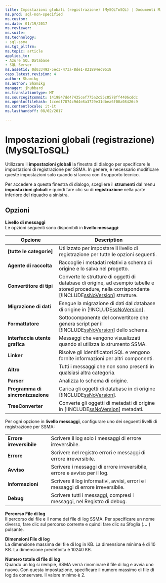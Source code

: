 ```yaml
---
title: Impostazioni globali (registrazione) (MySQLToSQL) | Documenti Microsoft
ms.prod: sql-non-specified
ms.custom: 
ms.date: 01/19/2017
ms.reviewer: 
ms.suite: 
ms.technology:
- sql-ssma
ms.tgt_pltfrm: 
ms.topic: article
applies_to:
- Azure SQL Database
- SQL Server
ms.assetid: 0d033492-5ec3-473a-8de1-821894ec9518
caps.latest.revision: 4
author: Shamikg
ms.author: Shamikg
manager: jhubbard
ms.translationtype: MT
ms.sourcegitcommit: 1419847dd47435cef775a2c55c0578ff4406cddc
ms.openlocfilehash: 1ccedf7874c9d4e8a3729e31dbea6f00a08426c9
ms.contentlocale: it-it
ms.lasthandoff: 08/02/2017

---
```

# <a name="global-settings-logging--mysqltosql"></a>Impostazioni globali (registrazione) (MySQLToSQL)
Utilizzare il **impostazioni globali** la finestra di dialogo per specificare le impostazioni di registrazione per SSMA. In genere, è necessario modificare queste impostazioni solo quando si lavora con il supporto tecnico.  
  
Per accedere a questa finestra di dialogo, scegliere il **strumenti** dal menu **impostazioni globali** e quindi fare clic su di **registrazione** nella parte inferiore del riquadro a sinistra.  
  
## <a name="options"></a>Opzioni  
**Livello di messaggi**  
Le opzioni seguenti sono disponibili in **livello messaggi**:  
  
|Opzione|Description|  
|----------|---------------|  
|**[tutte le categorie]**|Utilizzato per impostare il livello di registrazione per tutte le opzioni seguenti.|  
|**Agente di raccolta**|Raccoglie i metadati relativi a schema di origine e lo salva nel progetto.|  
|**Convertitore di tipi**|Converte le strutture di oggetti di database di origine, ad esempio tabelle e stored procedure, nella corrispondente [!INCLUDE[ssNoVersion](../../includes/ssnoversion_md.md)] strutture.|  
|**Migrazione di dati**|Esegue la migrazione di dati dal database di origine in [!INCLUDE[ssNoVersion](../../includes/ssnoversion_md.md)].|  
|**Formattatore**|Sottocomponente del convertitore che genera script per il [!INCLUDE[ssNoVersion](../../includes/ssnoversion_md.md)] dello schema.|  
|**Interfaccia utente grafica**|Messaggi che vengono visualizzati quando si utilizza lo strumento SSMA.|  
|**Linker**|Risolve gli identificatori SQL e vengono fornite informazioni per altri componenti.|  
|**Altro**|Tutti i messaggi che non sono presenti in qualsiasi altra categoria.|  
|**Parser**|Analizza lo schema di origine.|  
|**Programma di sincronizzazione**|Carica gli oggetti di database in di origine [!INCLUDE[ssNoVersion](../../includes/ssnoversion_md.md)].|  
|**TreeConverter**|Converte gli oggetti di metadati di origine in [!INCLUDE[ssNoVersion](../../includes/ssnoversion_md.md)] metadati.|  
  
Per ogni opzione in **livello messaggi**, configurare uno dei seguenti livelli di registrazione per SSMA:  
  
|||  
|-|-|  
|**Errore irreversibile**|Scrivere il log solo i messaggi di errore irreversibile.|  
|**Errore**|Scrivere nel registro errori e messaggi di errore irreversibile.|  
|**Avviso**|Scrivere i messaggi di errore irreversibile, errore e avviso per il log.|  
|**Informazioni**|Scrivere il log informativi, avvisi, errori e i messaggi di errore irreversibile.|  
|**Debug**|Scrivere tutti i messaggi, compresi i messaggi, nel Registro di debug.|  
  
**Percorso File di log**  
Il percorso del file e il nome dei file di log SSMA. Per specificare un nome diverso, fare clic sul percorso corrente e quindi fare clic su Sfoglia (**...** ) pulsante.  
  
**Dimensioni File di log**  
La dimensione massima del file di log in KB. La dimensione minima è di 10 KB. La dimensione predefinita è 10240 KB.  
  
**Numero totale di file di log**  
Quando un log si riempie, SSMA verrà rinominare il file di log e avvia uno nuovo. Con questa impostazione, specificare il numero massimo di file di log da conservare. Il valore minimo è 2.  
  

